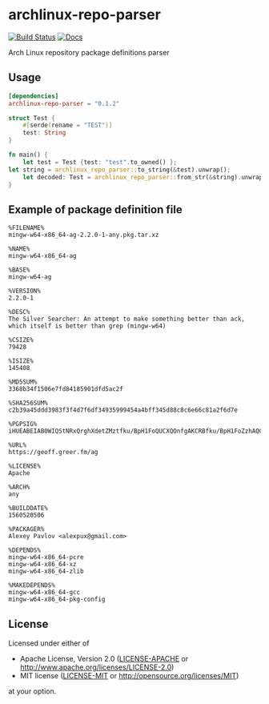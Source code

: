 # archlinux-repo-parser
[![Build Status](https://travis-ci.com/alesharik/archlinux-repo-rs.svg?branch=master)](https://travis-ci.com/github/alesharik/archlinux-repo-rs)
[![Docs](https://docs.rs/archlinux-repo-parser/badge.svg)](https://docs.rs/archlinux-repo-parser)

Arch Linux repository package definitions parser

## Usage
```toml
[dependencies]
archlinux-repo-parser = "0.1.2"
```

```rust
struct Test {
    #[serde(rename = "TEST")]
    test: String
}

fn main() {
    let test = Test {test: "test".to_owned() };
let string = archlinux_repo_parser::to_string(&test).unwrap();
    let decoded: Test = archlinux_repo_parser::from_str(&string).unwrap();
}
```

## Example of package definition file
```
%FILENAME%
mingw-w64-x86_64-ag-2.2.0-1-any.pkg.tar.xz

%NAME%
mingw-w64-x86_64-ag

%BASE%
mingw-w64-ag

%VERSION%
2.2.0-1

%DESC%
The Silver Searcher: An attempt to make something better than ack, which itself is better than grep (mingw-w64)

%CSIZE%
79428

%ISIZE%
145408

%MD5SUM%
3368b34f1506e7fd84185901dfd5ac2f

%SHA256SUM%
c2b39a45ddd3983f3f4d7f6df34935999454a4bff345d88c8c6e66c81a2f6d7e

%PGPSIG%
iHUEABEIAB0WIQStNRxQrghXdetZMztfku/BpH1FoQUCXQOnfgAKCRBfku/BpH1FoZzhAQCEjnsM18ZCqJHhEE0BwXVsH9ONj87w0Wt8W77ZElUcKwD/RcnlD4Ef7gmOdl+puSDMUNylHQ2wlOdumaVSkQlOhLw=

%URL%
https://geoff.greer.fm/ag

%LICENSE%
Apache

%ARCH%
any

%BUILDDATE%
1560520506

%PACKAGER%
Alexey Pavlov <alexpux@gmail.com>

%DEPENDS%
mingw-w64-x86_64-pcre
mingw-w64-x86_64-xz
mingw-w64-x86_64-zlib

%MAKEDEPENDS%
mingw-w64-x86_64-gcc
mingw-w64-x86_64-pkg-config
```

## License

Licensed under either of

 * Apache License, Version 2.0
   ([LICENSE-APACHE](LICENSE-APACHE) or http://www.apache.org/licenses/LICENSE-2.0)
 * MIT license
   ([LICENSE-MIT](LICENSE-MIT) or http://opensource.org/licenses/MIT)

at your option.
